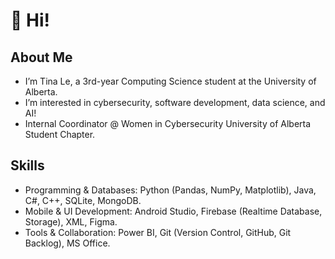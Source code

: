 # 👋 Hi!

## About Me
- I’m Tina Le, a 3rd-year Computing Science student at the University of Alberta.
- I’m interested in cybersecurity, software development, data science, and AI!
- Internal Coordinator @ Women in Cybersecurity University of Alberta Student Chapter.

## Skills
- Programming & Databases: Python (Pandas, NumPy, Matplotlib), Java, C#, C++, SQLite, MongoDB.
- Mobile & UI Development: Android Studio, Firebase (Realtime Database, Storage), XML, Figma.
- Tools & Collaboration: Power BI, Git (Version Control, GitHub, Git Backlog), MS Office.
<!---
tina-machi/tina-machi is a ✨ special ✨ repository because its `README.md` (this file) appears on your GitHub profile.
You can click the Preview link to take a look at your changes.
--->
